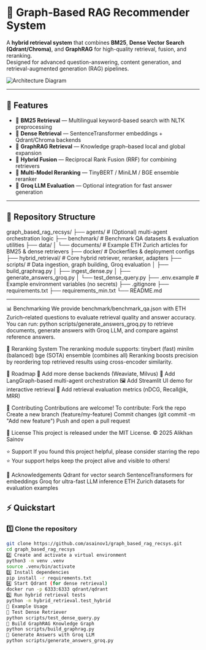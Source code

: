 # 🧠 Graph-Based RAG Recommender System

A **hybrid retrieval system** that combines **BM25**, **Dense Vector Search (Qdrant/Chroma)**, and **GraphRAG** for high-quality retrieval, fusion, and reranking.  
Designed for advanced question-answering, content generation, and retrieval-augmented generation (RAG) pipelines.

![Architecture Diagram](https://user-images.githubusercontent.com/00000000/architecture.png) <!-- optional: replace with your own image -->

---

## 🚀 Features

- 🔸 **BM25 Retrieval** — Multilingual keyword-based search with NLTK preprocessing  
- 🔸 **Dense Retrieval** — SentenceTransformer embeddings + Qdrant/Chroma backends  
- 🔸 **GraphRAG Retrieval** — Knowledge graph–based local and global expansion  
- 🔸 **Hybrid Fusion** — Reciprocal Rank Fusion (RRF) for combining retrievers  
- 🔸 **Multi-Model Reranking** — TinyBERT / MiniLM / BGE ensemble reranker  
- 🔸 **Groq LLM Evaluation** — Optional integration for fast answer generation

---

## 📁 Repository Structure

graph_based_rag_recsys/
├── agents/ # (Optional) multi-agent orchestration logic
├── benchmark/ # Benchmark QA datasets & evaluation utilities
├── data/
│ └── documents/ # Example ETH Zurich articles for BM25 & dense retrievers
├── docker/ # Dockerfiles & deployment configs
├── hybrid_retrieval/ # Core hybrid retriever, reranker, adapters
├── scripts/ # Data ingestion, graph building, Groq evaluation
│ ├── build_graphrag.py
│ ├── ingest_dense.py
│ ├── generate_answers_groq.py
│ └── test_dense_query.py
├── .env.example # Example environment variables (no secrets)
├── .gitignore
├── requirements.txt
├── requirements_min.txt
└── README.md

---

📊 Benchmarking
We provide benchmark/benchmark_qa.json with ETH Zurich–related questions to evaluate retrieval quality and answer accuracy.
You can run:
python scripts/generate_answers_groq.py
to retrieve documents, generate answers with Groq LLM, and compare against reference answers.

🧠 Reranking System
The reranking module supports:
tinybert (fast)
minilm (balanced)
bge (SOTA)
ensemble (combines all)
Reranking boosts precision by reordering top retrieved results using cross-encoder similarity.

📝 Roadmap
 🧭 Add more dense backends (Weaviate, Milvus)
 🧪 Add LangGraph-based multi-agent orchestration
 🖼️ Add Streamlit UI demo for interactive retrieval
 🧮 Add retrieval evaluation metrics (nDCG, Recall@k, MRR)
 
🤝 Contributing
Contributions are welcome!
To contribute:
Fork the repo
Create a new branch (feature/my-feature)
Commit changes (git commit -m "Add new feature")
Push and open a pull request

📜 License
This project is released under the MIT License.
© 2025 Alikhan Sainov

⭐ Support
If you found this project helpful, please consider starring the repo ⭐
Your support helps keep the project alive and visible to others!

📌 Acknowledgements
Qdrant for vector search
SentenceTransformers for embeddings
Groq for ultra-fast LLM inference
ETH Zurich datasets for evaluation examples

## ⚡️ Quickstart

### 1️⃣ Clone the repository
```bash
git clone https://github.com/asainov1/graph_based_rag_recsys.git
cd graph_based_rag_recsys
2️⃣ Create and activate a virtual environment
python3 -m venv .venv
source .venv/bin/activate
3️⃣ Install dependencies
pip install -r requirements.txt
4️⃣ Start Qdrant (for dense retrieval)
docker run -p 6333:6333 qdrant/qdrant
5️⃣ Run hybrid retrieval tests
python -m hybrid_retrieval.test_hybrid
🧪 Example Usage
🔹 Test Dense Retriever
python scripts/test_dense_query.py
🔹 Build GraphRAG Knowledge Graph
python scripts/build_graphrag.py
🔹 Generate Answers with Groq LLM
python scripts/generate_answers_groq.py
